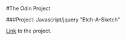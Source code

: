 #The Odin Project

###Project: Javascript/jquery "Etch-A-Sketch"

[Link](http://www.theodinproject.com/web-development-101/javascript-and-jquery) to the project.
